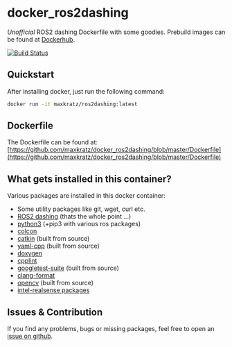 # docker_ros2dashing

*Unofficial* ROS2 dashing Dockerfile with some goodies.
Prebuild images can be found at [Dockerhub](https://hub.docker.com/r/maxkratz/ros2dashing).

[![Build Status](https://github.ci.maxkratz.com/api/badges/maxkratz/docker_ros2dashing/status.svg)](https://github.ci.maxkratz.com/maxkratz/docker_ros2dashing)


## Quickstart
After installing docker, just run the following command:

```sh
docker run -it maxkratz/ros2dashing:latest
```

## Dockerfile
The Dockerfile can be found at:
[https://github.com/maxkratz/docker_ros2dashing/blob/master/Dockerfile](https://github.com/maxkratz/docker_ros2dashing/blob/master/Dockerfile)


## What gets installed in this container?
Various packages are installed in this docker container:

* Some utility packages like git, wget, curl etc.
* [ROS2 dashing](https://index.ros.org/doc/ros2/Installation/Dashing/) (thats the whole point ...)
* [python3](https://www.python.org/) (+pip3 with various ros packages)
* [colcon](https://colcon.readthedocs.io/en/released/)
* [catkin](https://github.com/ros/catkin) (built from source)
* [yaml-cpp](https://github.com/jbeder/yaml-cpp) (built from source)
* [doxygen](http://http://doxygen.nl/)
* [cpplint](https://github.com/cpplint/cpplint)
* [googletest-suite](https://github.com/google/googletest) (built from source)
* [clang-format](https://clang.llvm.org/docs/ClangFormatStyleOptions.html)
* [opencv](https://opencv.org/) (built from source)
* [intel-realsense packages](https://github.com/intel/ros2_intel_realsense)


## Issues & Contribution
If you find any problems, bugs or missing packages, feel free to open an [issue on github](https://github.com/maxkratz/docker_ros2dashing/issues).
